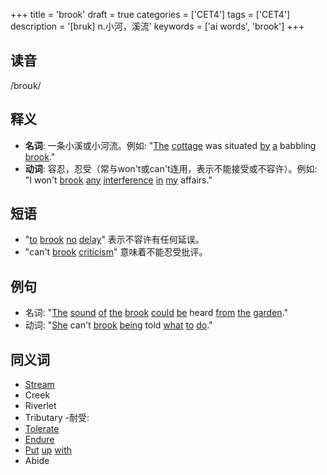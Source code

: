 +++
title = 'brook'
draft = true
categories = ['CET4']
tags = ['CET4']
description = '[bruk] n.小河，溪流'
keywords = ['ai words', 'brook']
+++

## 读音
/broʊk/

## 释义
- **名词**: 一条小溪或小河流。例如: "[The](/post/the/) [cottage](/post/cottage/) was situated [by](/post/by/) [a](/post/a/) babbling [brook](/post/brook/)."
- **动词**: 容忍，忍受（常与won't或can't连用，表示不能接受或不容许）。例如: "I won't [brook](/post/brook/) [any](/post/any/) [interference](/post/interference/) [in](/post/in/) [my](/post/my/) affairs."

## 短语
- "[to](/post/to/) [brook](/post/brook/) [no](/post/no/) [delay](/post/delay/)" 表示不容许有任何延误。
- "can't [brook](/post/brook/) [criticism](/post/criticism/)" 意味着不能忍受批评。

## 例句
- 名词: "[The](/post/the/) [sound](/post/sound/) [of](/post/of/) [the](/post/the/) [brook](/post/brook/) [could](/post/could/) [be](/post/be/) heard [from](/post/from/) [the](/post/the/) [garden](/post/garden/)."
- 动词: "[She](/post/she/) can't [brook](/post/brook/) [being](/post/being/) told [what](/post/what/) [to](/post/to/) [do](/post/do/)."

## 同义词
- [Stream](/post/stream/)
- Creek
- Riverlet
- Tributary
-耐受:
- [Tolerate](/post/tolerate/)
- [Endure](/post/endure/)
- [Put](/post/put/) [up](/post/up/) [with](/post/with/)
- Abide
